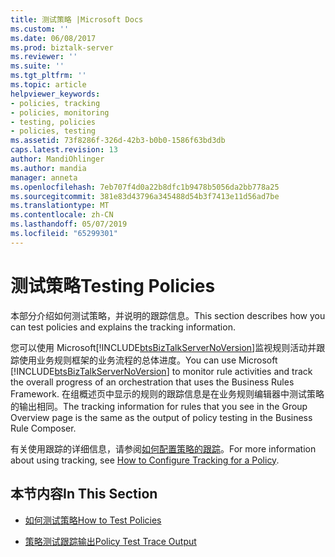 ```yaml
---
title: 测试策略 |Microsoft Docs
ms.custom: ''
ms.date: 06/08/2017
ms.prod: biztalk-server
ms.reviewer: ''
ms.suite: ''
ms.tgt_pltfrm: ''
ms.topic: article
helpviewer_keywords:
- policies, tracking
- policies, monitoring
- testing, policies
- policies, testing
ms.assetid: 73f8286f-326d-42b3-b0b0-1586f63bd3db
caps.latest.revision: 13
author: MandiOhlinger
ms.author: mandia
manager: anneta
ms.openlocfilehash: 7eb707f4d0a22b8dfc1b9478b5056da2bb778a25
ms.sourcegitcommit: 381e83d43796a345488d54b3f7413e11d56ad7be
ms.translationtype: MT
ms.contentlocale: zh-CN
ms.lasthandoff: 05/07/2019
ms.locfileid: "65299301"
---
```

# <a name="testing-policies"></a><span data-ttu-id="8fa19-102">测试策略</span><span class="sxs-lookup"><span data-stu-id="8fa19-102">Testing Policies</span></span>
<span data-ttu-id="8fa19-103">本部分介绍如何测试策略，并说明的跟踪信息。</span><span class="sxs-lookup"><span data-stu-id="8fa19-103">This section describes how you can test policies and explains the tracking information.</span></span>  
  
 <span data-ttu-id="8fa19-104">您可以使用 Microsoft[!INCLUDE[btsBizTalkServerNoVersion](../includes/btsbiztalkservernoversion-md.md)]监视规则活动并跟踪使用业务规则框架的业务流程的总体进度。</span><span class="sxs-lookup"><span data-stu-id="8fa19-104">You can use Microsoft [!INCLUDE[btsBizTalkServerNoVersion](../includes/btsbiztalkservernoversion-md.md)] to monitor rule activities and track the overall progress of an orchestration that uses the Business Rules Framework.</span></span> <span data-ttu-id="8fa19-105">在组概述页中显示的规则的跟踪信息是在业务规则编辑器中测试策略的输出相同。</span><span class="sxs-lookup"><span data-stu-id="8fa19-105">The tracking information for rules that you see in the Group Overview page is the same as the output of policy testing in the Business Rule Composer.</span></span>  
  
 <span data-ttu-id="8fa19-106">有关使用跟踪的详细信息，请参阅[如何配置策略的跟踪](../core/how-to-configure-tracking-for-a-policy.md)。</span><span class="sxs-lookup"><span data-stu-id="8fa19-106">For more information about using tracking, see [How to Configure Tracking for a Policy](../core/how-to-configure-tracking-for-a-policy.md).</span></span>  
  
## <a name="in-this-section"></a><span data-ttu-id="8fa19-107">本节内容</span><span class="sxs-lookup"><span data-stu-id="8fa19-107">In This Section</span></span>  
  
-   [<span data-ttu-id="8fa19-108">如何测试策略</span><span class="sxs-lookup"><span data-stu-id="8fa19-108">How to Test Policies</span></span>](../core/how-to-test-policies.md)  
  
-   [<span data-ttu-id="8fa19-109">策略测试跟踪输出</span><span class="sxs-lookup"><span data-stu-id="8fa19-109">Policy Test Trace Output</span></span>](../core/policy-test-trace-output.md)
